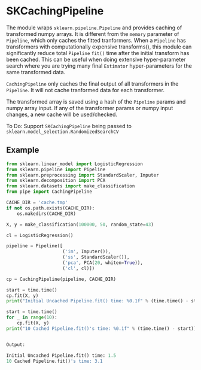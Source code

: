 # SKCachingPipeline

The module wraps `sklearn.pipeline.Pipeline` and provides caching of transformed numpy arrays.  It is different from the `memory` parameter of `Pipeline`, which only caches the fitted tranformers.  When a `Pipeline` has transformers with computationally expensive transforms(), this module can significantly reduce total `Pipeline` `fit()` time after the initial transform has been cached.  This can be useful when doing extensive hyper-parameter search where you are trying many final `Estimator` hyper-parameters for the same transformed data.

`CachingPipeline` only caches the final output of all transformers in the `Pipeline`.   It will not cache tranformed data for each transformer.

The transformed array is saved using a hash of the `Pipeline` params and numpy array input.  If any of the transformer params or numpy input changes, a new cache will be used/checked.

To Do: Support `SKCachingPipeline` being passed to `sklearn.model_selection.RandomizedSearchCV`

Example
-------
 
    
```python
from sklearn.linear_model import LogisticRegression
from sklearn.pipeline import Pipeline
from sklearn.preprocessing import StandardScaler, Imputer
from sklearn.decomposition import PCA 
from sklearn.datasets import make_classification
from pipe import CachingPipeline

CACHE_DIR = 'cache.tmp'
if not os.path.exists(CACHE_DIR):
    os.makedirs(CACHE_DIR)

X, y = make_classification(100000, 50, random_state=43)

cl = LogisticRegression()

pipeline = Pipeline([
                     ('im', Imputer()),
                     ('ss', StandardScaler()),
                     ('pca', PCA(20, whiten=True)),
                     ('cl', cl)])

cp = CachingPipeline(pipeline, CACHE_DIR)

start = time.time()
cp.fit(X, y)
print("Initial Uncached Pipeline.fit() time: %0.1f" % (time.time() - start))

start = time.time()
for _ in range(10):
    cp.fit(X, y)
print("10 Cached Pipeline.fit()'s time: %0.1f" % (time.time() - start))


Output:

Initial Uncached Pipeline.fit() time: 1.5
10 Cached Pipeline.fit()'s time: 3.1
```






